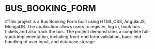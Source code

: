 # BUS_BOOKING_FORM


#This project is a Bus Booking Form built using HTML,CSS, AngularJS, MongoDB. The application allows users to register, log in, book bus tickets,and also track the bus. The project demonstrates a complete full-stack implementation, including front-end form validation, back-end handling of user input, and database storage.
